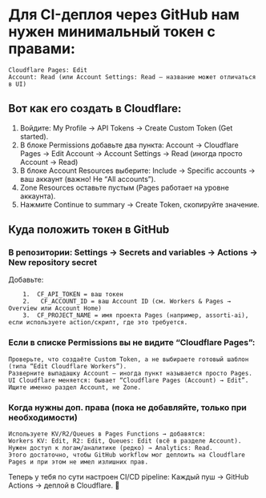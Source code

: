 # Для CI-деплоя через GitHub нам нужен минимальный токен с правами:

    Cloudflare Pages: Edit
    Account: Read (или Account Settings: Read — название может отличаться в UI)

## Вот как его создать в Cloudflare:
1. Войдите: My Profile → API Tokens → Create Custom Token (Get started).
2. В блоке Permissions добавьте два пункта:
    Account → Cloudflare Pages → Edit
    Account → Account Settings → Read (иногда просто Account → Read)
3. В блоке Account Resources выберите:
    Include → Specific accounts → ваш аккаунт (важно! Не “All accounts”).
4. Zone Resources оставьте пустым (Pages работает на уровне аккаунта).
5. Нажмите Continue to summary → Create Token, скопируйте значение.

## Куда положить токен в GitHub
### В репозитории: Settings → Secrets and variables → Actions → New repository secret
Добавьте:

        1.  CF_API_TOKEN = ваш токен
        2.   CF_ACCOUNT_ID = ваш Account ID (см. Workers & Pages → Overview или Account Home)
        3.  CF_PROJECT_NAME = имя проекта Pages (например, assorti-ai), если используете action/скрипт, где это требуется.

### Если в списке Permissions вы не видите “Cloudflare Pages”:
    Проверьте, что создаёте Custom Token, а не выбираете готовый шаблон (типа “Edit Cloudflare Workers”).
    Разверните выпадашку Account — иногда пункт называется просто Pages.
    UI Cloudflare меняется: бывает “Cloudflare Pages (Account) → Edit”. Ищите именно раздел Account, не Zone.

### Когда нужны доп. права (пока не добавляйте, только при необходимости)
    Используете KV/R2/Queues в Pages Functions → добавятся:
    Workers KV: Edit, R2: Edit, Queues: Edit (всё в разделе Account).
    Нужен доступ к логам/аналитике (редко) → Analytics: Read.
    Этого достаточно, чтобы GitHub workflow мог деплоить на Cloudflare Pages и при этом не имел излишних прав.

Теперь у тебя по сути настроен CI/CD pipeline:
    Каждый пуш → GitHub Actions → деплой в Cloudflare. 🚀


